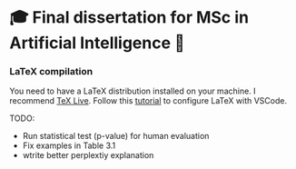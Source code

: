 # 🎓 Final dissertation for MSc in Artificial Intelligence 📄

### LaTeX compilation
You need to have a LaTeX distribution installed on your machine. I recommend [TeX Live](https://www.tug.org/texlive/).
Follow this [tutorial](https://mathjiajia.github.io/vscode-and-latex/#step-1-download--install-tex-live) to configure LaTeX with VSCode.


TODO:
- Run statistical test (p-value) for human evaluation
- Fix examples in Table 3.1
- wtrite better perplextiy explanation